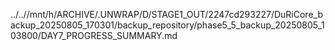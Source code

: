 ../..//mnt/h/ARCHIVE/.UNWRAP/D/STAGE1_OUT/2247cd293227/DuRiCore_backup_20250805_170301/backup_repository/phase5_5_backup_20250805_103800/DAY7_PROGRESS_SUMMARY.md